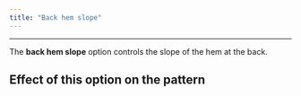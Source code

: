 ```yaml
---
title: "Back hem slope"
---
```


---

The **back hem slope** option controls the slope of the hem at the back.

## Effect of this option on the pattern
